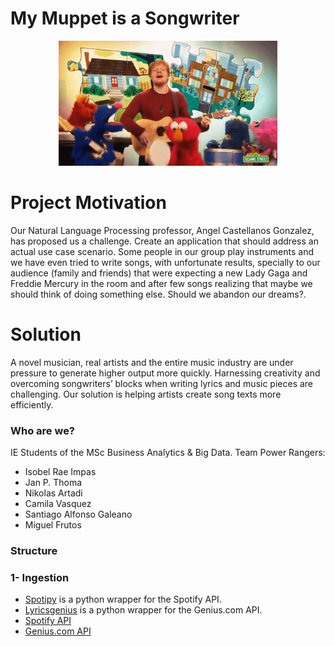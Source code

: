 # My Muppet is a Songwriter 
<p align="center">
<img width="350" height="200" src="imgs/ed.gif">
</p>

# Project Motivation
Our Natural Language Processing professor, Angel Castellanos Gonzalez, has proposed us a challenge. Create an application that should address an actual use case scenario. Some people in our group play instruments and we have even tried to write songs, with unfortunate results, specially to our audience (family and friends) that were expecting a new Lady Gaga and Freddie Mercury in the room and after few songs realizing that maybe we should think of doing something else. Should we abandon our dreams?.

# Solution
A novel musician, real artists and the entire music industry are under pressure to generate higher output more quickly. Harnessing creativity and overcoming songwriters’ blocks when writing lyrics and music pieces are challenging. Our solution is helping artists create song texts more efficiently.

### Who are we?
IE Students of the MSc Business Analytics & Big Data. Team Power Rangers:
  - Isobel Rae Impas
  - Jan P. Thoma
  - Nikolas Artadi
  - Camila Vasquez
  - Santiago Alfonso Galeano
  - Miguel Frutos

### Structure

### 1- Ingestion
- [Spotipy](https://spotipy.readthedocs.io/en/2.9.0/) is a python wrapper for the Spotify API.
- [Lyricsgenius](https://lyricsgenius.readthedocs.io/en/master/) is a python wrapper for the Genius.com API.
- [Spotify API](https://developer.spotify.com/dashboard/applications) 
- [Genius.com API](https://genius.com/api-clients)
